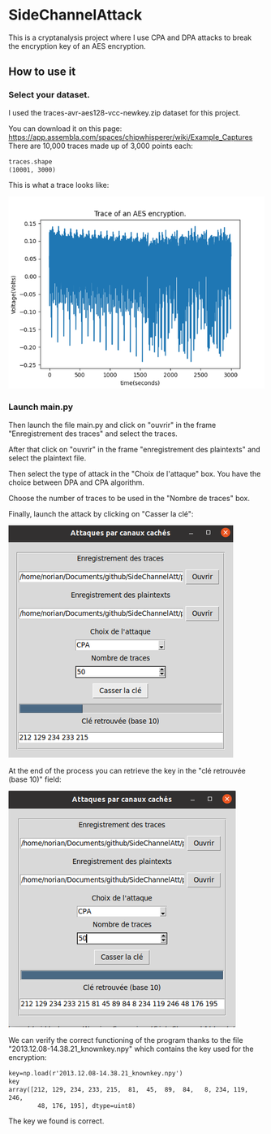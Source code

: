 # SideChannelAttack

This is a cryptanalysis project where I use CPA and DPA attacks to break the encryption key of an AES encryption.

## How to use it

### Select your dataset.

I used the traces-avr-aes128-vcc-newkey.zip dataset for this project.

You can download it on this page: https://app.assembla.com/spaces/chipwhisperer/wiki/Example_Captures
There are 10,000 traces made up of 3,000 points each:
```
traces.shape
(10001, 3000)
```
This is what a trace looks like:

![Trace](https://github.com/NorianGuernine/SideChannelAttack/blob/main/Pictures/Trace.png)

### Launch main.py

Then launch the file main.py and click on "ouvrir" in the frame "Enregistrement des traces" and select the traces.

After that click on "ouvrir" in the frame "enregistrement des plaintexts" and select the plaintext file.

Then select the type of attack in the "Choix de l'attaque" box.
You have the choice between DPA and CPA algorithm.

Choose the number of traces to be used in the "Nombre de traces" box.

Finally, launch the attack by clicking on "Casser la clé":

![dechiffrement](https://github.com/NorianGuernine/SideChannelAttack/blob/main/Pictures/dechiffrement.png)

At the end of the process you can retrieve the key in the "clé retrouvée (base 10)" field:

![cletrouve](https://github.com/NorianGuernine/SideChannelAttack/blob/main/Pictures/cletrouve.png)

We can verify the correct functioning of the program thanks to the file "2013.12.08-14.38.21_knownkey.npy" which contains the key used for the encryption:

```
key=np.load(r'2013.12.08-14.38.21_knownkey.npy')
key
array([212, 129, 234, 233, 215,  81,  45,  89,  84,   8, 234, 119, 246,
        48, 176, 195], dtype=uint8)
```
The key we found is correct.

